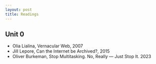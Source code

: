 ```yaml
---
layout: post
title: Readings
---
```


## Unit 0
- Olia Lialina, Vernacular Web, 2007
- Jill Lepore, Can the Internet be Archived?, 2015
- Oliver Burkeman, Stop Multitasking. No, Really — Just Stop It. 2023 